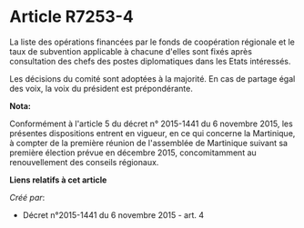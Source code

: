 # Article R7253-4

La liste des opérations financées par le fonds de coopération régionale et le taux de subvention applicable à chacune d'elles
sont fixés après consultation des chefs des postes diplomatiques dans les Etats intéressés.

Les décisions du comité sont adoptées à la majorité. En cas de partage égal des voix, la voix du président est prépondérante.

**Nota:**

Conformément à l'article 5 du décret n° 2015-1441 du 6 novembre 2015, les présentes dispositions entrent en vigueur, en ce
qui concerne la Martinique, à compter de la première réunion de l'assemblée de Martinique suivant sa première élection prévue
en décembre 2015, concomitamment au renouvellement des conseils régionaux.

**Liens relatifs à cet article**

_Créé par_:

  - Décret n°2015-1441 du 6 novembre 2015 - art. 4
